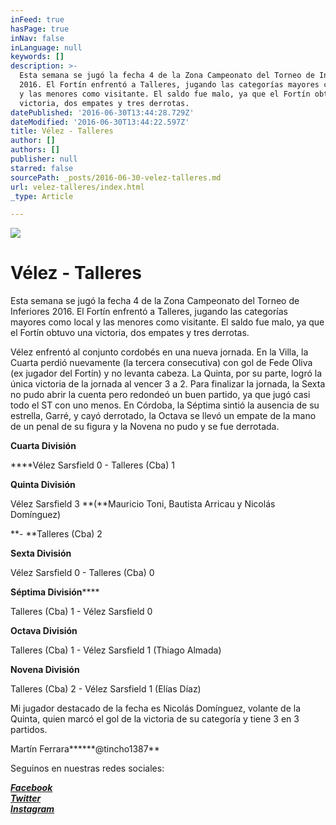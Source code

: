 ```yaml
---
inFeed: true
hasPage: true
inNav: false
inLanguage: null
keywords: []
description: >-
  Esta semana se jugó la fecha 4 de la Zona Campeonato del Torneo de Inferiores
  2016. El Fortín enfrentó a Talleres, jugando las categorías mayores como local
  y las menores como visitante. El saldo fue malo, ya que el Fortín obtuvo una
  victoria, dos empates y tres derrotas.
datePublished: '2016-06-30T13:44:28.729Z'
dateModified: '2016-06-30T13:44:22.597Z'
title: Vélez - Talleres
author: []
authors: []
publisher: null
starred: false
sourcePath: _posts/2016-06-30-velez-talleres.md
url: velez-talleres/index.html
_type: Article

---
```

![](https://the-grid-user-content.s3-us-west-2.amazonaws.com/058bad0b-1a97-4d6d-ae05-6b738cbd6b65.jpg)

# Vélez - Talleres

Esta semana se jugó la fecha 4 de la Zona Campeonato del Torneo de Inferiores 2016\. El Fortín enfrentó a Talleres, jugando las categorías mayores como local y las menores como visitante. El saldo fue malo, ya que el Fortín obtuvo una victoria, dos empates y tres derrotas.

Vélez enfrentó al conjunto cordobés en una nueva jornada. En la Villa, la Cuarta perdió nuevamente (la tercera consecutiva) con gol de Fede Oliva (ex jugador del Fortín) y no levanta cabeza. La Quinta, por su parte, logró la única victoria de la jornada al vencer 3 a 2\. Para finalizar la jornada, la Sexta no pudo abrir la cuenta pero redondeó un buen partido, ya que jugó casi todo el ST con uno menos. En Córdoba, la Séptima sintió la ausencia de su estrella, Garré, y cayó derrotado, la Octava se llevó un empate de la mano de un penal de su figura y la Novena no pudo y se fue derrotada.

**Cuarta División**

****Vélez Sarsfield 0 - Talleres (Cba) 1

**Quinta División**

Vélez Sarsfield 3 **(**Mauricio Toni, Bautista Arricau y Nicolás Domínguez)

**- **Talleres (Cba) 2

**Sexta División**

Vélez Sarsfield 0 - Talleres (Cba) 0

**Séptima División******

Talleres (Cba) 1 - Vélez Sarsfield 0

**Octava División**

Talleres (Cba) 1 - Vélez Sarsfield 1 (Thiago Almada)

**Novena División**

Talleres (Cba) 2 - Vélez Sarsfield 1 (Elías Díaz)

Mi jugador destacado de la fecha es Nicolás Domínguez, volante de la Quinta, quien marcó el gol de la victoria de su categoría y tiene 3 en 3 partidos. 

Martín Ferrara******@tincho1387**

Seguinos en nuestras redes sociales:

_**[Facebook][0]**_  
_**[Twitter][1]**_  
_**[Instagram][2]**_

[0]: https://www.facebook.com/pasionfortineraoficial/
[1]: https://twitter.com/PasionFortinera
[2]: https://www.instagram.com/pasionfortinera/